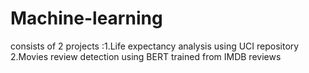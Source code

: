# Machine-learning
consists of 2 projects :1.Life expectancy analysis using UCI repository 2.Movies review detection using BERT trained from IMDB reviews

